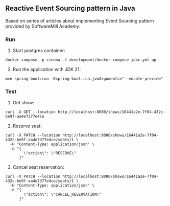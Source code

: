 ## Reactive Event Sourcing pattern in Java

Based on series of articles about implementing Event Sourcing pattern provided by SoftwareMill Academy.

### Run

1. Start postgres container:
```shell
docker-compose -p cinema -f development/docker-compose-jdbc.yml up
```

2. Run the application with JDK 21:
```shell
mvn spring-boot:run -Dspring-boot.run.jvmArguments="--enable-preview"
```

### Test

1. Get show:
```shell
curl -X GET --location http://localhost:8080/shows/16441a2e-7f04-432c-be9f-aa4e7377e4ce
```

2. Reserve seat:
```shell
curl -X PATCH --location http://localhost:8080/shows/16441a2e-7f04-432c-be9f-aa4e7377e4ce/seats/1 \
  -H "Content-Type: application/json" \
  -d "{
        \"action\": \"RESERVE\"
      }"
```

3. Cancel seat reservation:
```shell
curl -X PATCH --location http://localhost:8080/shows/16441a2e-7f04-432c-be9f-aa4e7377e4ce/seats/1 \
  -H "Content-Type: application/json" \
  -d "{
        \"action\": \"CANCEL_RESERVATION\"
      }"
```